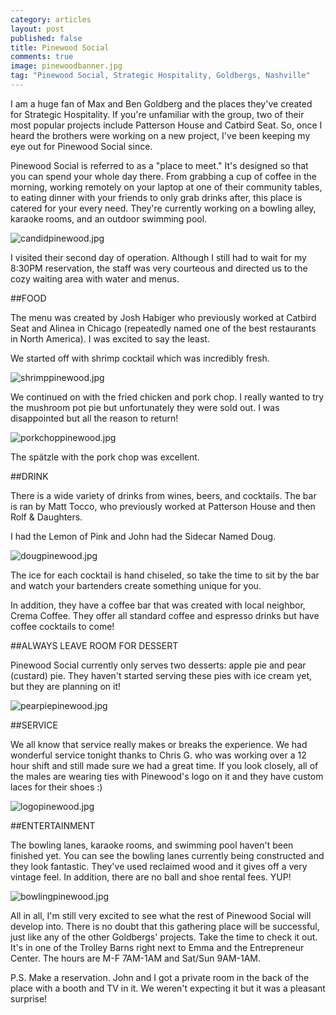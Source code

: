 ```yaml
---
category: articles
layout: post
published: false
title: Pinewood Social
comments: true
image: pinewoodbanner.jpg
tag: "Pinewood Social, Strategic Hospitality, Goldbergs, Nashville"
---
```


I am a huge fan of Max and Ben Goldberg and the places they've created for Strategic Hospitality. If you're unfamiliar with the group, two of their most popular projects include Patterson House and Catbird Seat. So, once I heard the brothers were working on a new project, I've been keeping my eye out for Pinewood Social since. 

Pinewood Social is referred to as a "place to meet." It's designed so that you can spend your whole day there. From grabbing a cup of coffee in the morning, working remotely on your laptop at one of their community tables, to eating dinner with your friends to only grab drinks after, this place is catered for your every need. They're currently working on a bowling alley, karaoke rooms, and an outdoor swimming pool.

![candidpinewood.jpg](/images/candidpinewood.jpg)

I visited their second day of operation. Although I still had to wait for my 8:30PM reservation, the staff was very courteous and directed us to the cozy waiting area with water and menus. 

##FOOD

The menu was created by Josh Habiger who previously worked at Catbird Seat and Alinea in Chicago (repeatedly named one of the best restaurants in North America). I was excited to say the least. 

We started off with shrimp cocktail which was incredibly fresh. 

![shrimppinewood.jpg](/images/shrimppinewood.jpg)

We continued on with the fried chicken and pork chop. I really wanted to try the mushroom pot pie but unfortunately they were sold out. I was disappointed but all the reason to return! 

![porkchoppinewood.jpg](/images/porkchoppinewood.jpg)

The spätzle with the pork chop was excellent. 

##DRINK

There is a wide variety of drinks from wines, beers, and cocktails. The bar is ran by Matt Tocco, who previously worked at Patterson House and then Rolf & Daughters. 

I had the Lemon of Pink and John had the Sidecar Named Doug.

![dougpinewood.jpg](/images/dougpinewood.jpg)

The ice for each cocktail is hand chiseled, so take the time to sit by the bar and watch your bartenders create something unique for you. 

In addition, they have a coffee bar that was created with local neighbor, Crema Coffee. They offer all standard coffee and espresso drinks but have coffee cocktails to come! 

##ALWAYS LEAVE ROOM FOR DESSERT

Pinewood Social currently only serves two desserts: apple pie and pear (custard) pie. They haven't started serving these pies with ice cream yet, but they are planning on it!

![pearpiepinewood.jpg](/images/pearpiepinewood.jpg)

##SERVICE

We all know that service really makes or breaks the experience. We had wonderful service tonight thanks to Chris G. who was working over a 12 hour shift and still made sure we had a great time. If you look closely, all of the males are wearing ties with Pinewood's logo on it and they have custom laces for their shoes :)

![logopinewood.jpg](/images/logopinewood.jpg)

##ENTERTAINMENT

The bowling lanes, karaoke rooms, and swimming pool haven't been finished yet. You can see the bowling lanes currently being constructed and they look fantastic. They've used reclaimed wood and it gives off a very vintage feel. In addition, there are no ball and shoe rental fees. YUP!

![bowlingpinewood.jpg](/images/bowlingpinewood.jpg)

All in all, I'm still very excited to see what the rest of Pinewood Social will develop into. There is no doubt that this gathering place will be successful, just like any of the other Goldbergs' projects. Take the time to check it out. It's in one of the Trolley Barns right next to Emma and the Entrepreneur Center. The hours are M-F 7AM-1AM and Sat/Sun 9AM-1AM. 

P.S. Make a reservation. John and I got a private room in the back of the place with a booth and TV in it. We weren't expecting it but it was a pleasant surprise!